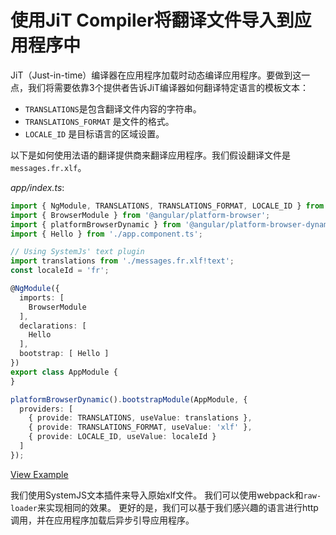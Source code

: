 # 使用JiT Compiler将翻译文件导入到应用程序中

JiT（Just-in-time）编译器在应用程序加载时动态编译应用程序。要做到这一点，我们将需要依靠3个提供者告诉JiT编译器如何翻译特定语言的模板文本：

- `TRANSLATIONS`是包含翻译文件内容的字符串。
- `TRANSLATIONS_FORMAT` 是文件的格式。
- `LOCALE_ID` 是目标语言的区域设置。

以下是如何使用法语的翻译提供商来翻译应用程序。我们假设翻译文件是`messages.fr.xlf`。

*app/index.ts*:

```typescript
import { NgModule, TRANSLATIONS, TRANSLATIONS_FORMAT, LOCALE_ID } from '@angular/core';
import { BrowserModule } from '@angular/platform-browser';
import { platformBrowserDynamic } from '@angular/platform-browser-dynamic';
import { Hello } from './app.component.ts';

// Using SystemJs' text plugin
import translations from './messages.fr.xlf!text';
const localeId = 'fr';

@NgModule({
  imports: [
    BrowserModule
  ],
  declarations: [
    Hello
  ],
  bootstrap: [ Hello ]
})
export class AppModule {
}

platformBrowserDynamic().bootstrapModule(AppModule, {
  providers: [
    { provide: TRANSLATIONS, useValue: translations },
    { provide: TRANSLATIONS_FORMAT, useValue: 'xlf' },
    { provide: LOCALE_ID, useValue: localeId }
  ]
});
```

[View Example](http://plnkr.co/edit/p1bK6TFnKupReH9HmCOt?p=preview)

我们使用SystemJS文本插件来导入原始xlf文件。 我们可以使用webpack和`raw-loader`来实现相同的效果。 更好的是，我们可以基于我们感兴趣的语言进行http调用，并在应用程序加载后异步引导应用程序。